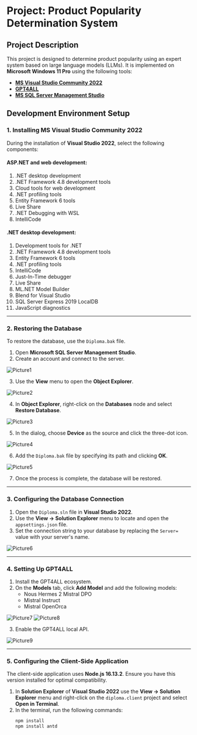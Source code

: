 # Project: Product Popularity Determination System

## Project Description
This project is designed to determine product popularity using an expert system based on large language models (LLMs). It is implemented on **Microsoft Windows 11 Pro** using the following tools:

- [**MS Visual Studio Community 2022**](https://visualstudio.microsoft.com/)
- [**GPT4ALL**](https://www.nomic.ai/gpt4all)
- [**MS SQL Server Management Studio**](https://aka.ms/ssmsfullsetup)

## Development Environment Setup

### 1. Installing MS Visual Studio Community 2022
During the installation of **Visual Studio 2022**, select the following components:

#### **ASP.NET and web development**:
1. .NET desktop development
2. .NET Framework 4.8 development tools
3. Cloud tools for web development
4. .NET profiling tools
5. Entity Framework 6 tools
6. Live Share
7. .NET Debugging with WSL
8. IntelliCode

#### **.NET desktop development**:
1. Development tools for .NET
2. .NET Framework 4.8 development tools
3. Entity Framework 6 tools
4. .NET profiling tools
5. IntelliCode
6. Just-In-Time debugger
7. Live Share
8. ML.NET Model Builder
9. Blend for Visual Studio
10. SQL Server Express 2019 LocalDB
11. JavaScript diagnostics

---

### 2. Restoring the Database
To restore the database, use the `Diploma.bak` file.

1. Open **Microsoft SQL Server Management Studio**.
2. Create an account and connect to the server.

![Picture1](https://github.com/user-attachments/assets/5b5867fd-66de-4aaf-a7ed-cd3806a1c9b8)

3. Use the **View** menu to open the **Object Explorer**.

![Picture2](https://github.com/user-attachments/assets/db83d50a-1bf8-4021-ac8e-9c4c22914ef6)

4. In **Object Explorer**, right-click on the **Databases** node and select **Restore Database**.

![Picture3](https://github.com/user-attachments/assets/c5681ddc-95fc-4db1-83ed-5af5ded78547)

5. In the dialog, choose **Device** as the source and click the three-dot icon.

![Picture4](https://github.com/user-attachments/assets/0d5eb631-1d68-4833-bcac-97767860cbc1)

6. Add the `Diploma.bak` file by specifying its path and clicking **OK**.

![Picture5](https://github.com/user-attachments/assets/94ec61f6-adbf-4a31-81d5-2dba17778fd4)

7. Once the process is complete, the database will be restored.

---

### 3. Configuring the Database Connection
1. Open the `Diploma.sln` file in **Visual Studio 2022**.
2. Use the **View -> Solution Explorer** menu to locate and open the `appsettings.json` file.
3. Set the connection string to your database by replacing the `Server=` value with your server's name.

![Picture6](https://github.com/user-attachments/assets/f026fe72-fadf-444a-b289-298537596ccd)

---

### 4. Setting Up GPT4ALL
1. Install the GPT4ALL ecosystem.
2. On the **Models** tab, click **Add Model** and add the following models:
   - Nous Hermes 2 Mistral DPO
   - Mistral Instruct
   - Mistral OpenOrca

![Picture7](https://github.com/user-attachments/assets/2a4ad328-02c7-45f7-94be-28e4a4b45c03)
![Picture8](https://github.com/user-attachments/assets/389fc7e7-dca1-4b73-8c74-65c4a91e71b0)

3. Enable the GPT4ALL local API.

![Picture9](https://github.com/user-attachments/assets/5161eb55-e435-4a83-8af6-4a9336c98fd5)

---

### 5. Configuring the Client-Side Application
The client-side application uses **Node.js 16.13.2**. Ensure you have this version installed for optimal compatibility.

1. In **Solution Explorer** of **Visual Studio 2022** use the **View -> Solution Explorer** menu and right-click on the `diploma.client` project and select **Open in Terminal**.
2. In the terminal, run the following commands:
   ```bash
   npm install
   npm install antd

